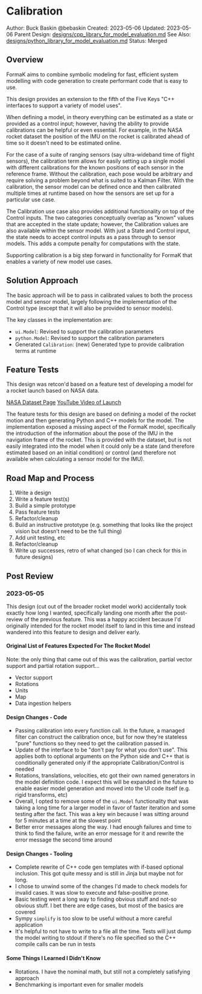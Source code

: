 # Calibration

Author: Buck Baskin @bebaskin
Created: 2023-05-06
Updated: 2023-05-06
Parent Design: [designs/cpp_library_for_model_evaluation.md](../designs/cpp_library_for_model_evaluation.md)
See Also: [designs/python_library_for_model_evaluation.md](../designs/python_library_for_model_evaluation.md)
Status: Merged

## Overview

FormaK aims to combine symbolic modeling for fast, efficient system modelling
with code generation to create performant code that is easy to use.

This design provides an extension to the fifth of the Five Keys
"C++ interfaces to support a variety of model uses".

When defining a model, in theory everything can be estimated as a state or
provided as a control input; however, having the ability to provide
calibrations can be helpful or even essential. For example, in the NASA rocket
dataset the position of the IMU on the rocket is calibrated ahead of time so it
doesn't need to be estimated online.

For the case of a suite of ranging sensors (say ultra-wideband time of flight
sensors), the calibration term allows for easily setting up a single model with
different calibrations for the known positions of each sensor in the reference
frame. Without the calibration, each pose would be arbitrary and require
solving a problem beyond what is suited to a Kalman Filter. With the
calibration, the sensor model can be defined once and then calibrated multiple
times at runtime based on how the sensors are set up for a particular use case.

The Calibration use case also provides additional functionality on top of the
Control inputs. The two categories conceptually overlap as "known" values that
are accepted in the state update; however, the Calibration values are also
available within the sensor model. With just a State and Control input, the
state needs to accept control inputs as a pass through to sensor models. This
adds a compute penalty for computations with the state.

Supporting calibration is a big step forward in functionality for FormaK that
enables a variety of new model use cases.

## Solution Approach

The basic approach will be to pass in calibrated values to both the process
model and sensor model, largely following the implementation of the Control
type (except that it will also be provided to sensor models).

The key classes in the implementation are:
- `ui.Model`: Revised to support the calibration parameters
- `python.Model`: Revised to support the calibration parameters
- Generated `Calibration`: (new) Generated type to provide calibration terms at runtime

## Feature Tests

This design was retcon'd based on a feature test of developing a model for a
rocket launch based on NASA data.

[NASA Dataset Page](https://data.nasa.gov/Aerospace/Deorbit-Descent-and-Landing-Flight-1-DDL-F1-/vicw-ivgd)
[YouTube Video of Launch](https://www.youtube.com/watch?v=O97dPDkUGg4)

The feature tests for this design are based on defining a model of the rocket
motion and then generating Python and C++ models for the model. The
implementation exposed a missing aspect of the FormaK model, specifically the
introduction of the information about the pose of the IMU in the navigation
frame of the rocket. This is provided with the dataset, but is not easily
integrated into the model when it could only be a state (and therefore
estimated based on an initial condition) or control (and therefore not
available when calculating a sensor model for the IMU).

## Road Map and Process

1. Write a design
2. Write a feature test(s)
3. Build a simple prototype
4. Pass feature tests
5. Refactor/cleanup
6. Build an instructive prototype (e.g. something that looks like the project vision but doesn’t need to be the full thing)
7. Add unit testing, etc
8. Refactor/cleanup
9. Write up successes, retro of what changed (so I can check for this in future designs)

## Post Review

### 2023-05-05

This design (cut out of the broader rocket model work) accidentally took
exactly how long I wanted, specifically landing one month after the post-review
of the previous feature. This was a happy accident because I'd originally
intended for the rocket model itself to land in this time and instead wandered
into this feature to design and deliver early.

#### Original List of Features Expected For The Rocket Model

Note: the only thing that came out of this was the calibration, partial vector
support and partial rotation support...

- Vector support
- Rotations
- Units
- Map
- Data ingestion helpers

#### Design Changes - Code

- Passing calibration into every function call. In the future, a managed filter can construct the calibration once, but for now they're stateless "pure" functions so they need to get the calibration passed in.
- Update of the interface to be "don't pay for what you don't use". This applies both to optional arguments on the Python side and C++ that is conditionally generated only if the appropriate Calibration/Control is needed
- Rotations, translations, velocities, etc got their own named generators in the model definition code. I expect this will be expanded in the future to enable easier model generation and moved into the UI code itself (e.g. rigid transforms, etc)
- Overall, I opted to remove some of the `ui.Model` functionality that was taking a long time for a larger model in favor of faster iteration and some testing after the fact. This was a key win because I was sitting around for 5 minutes at a time at the slowest point
- Better error messages along the way. I had enough failures and time to think to find the failure, write an error message for it and rewrite the error message the second time around

#### Design Changes - Tooling

- Complete rewrite of C++ code gen templates with if-based optional inclusion. This got quite messy and is still in Jinja but maybe not for long.
- I chose to unwind some of the changes I'd made to check models for invalid cases. It was slow to execute and false-positive prone.
- Basic testing went a long way to finding obvious stuff and not-so obvious stuff. I bet there are edge cases, but most of the basics are covered
- Sympy `simplify` is too slow to be useful without a more careful application
- It's helpful to not have to write to a file all the time. Tests will just dump the model writing to stdout if there's no file specified so the C++ compile calls can be run in tests

#### Some Things I Learned I Didn't Know

- Rotations. I have the nominal math, but still not a completely satisfying approach
- Benchmarking is important even for smaller models
